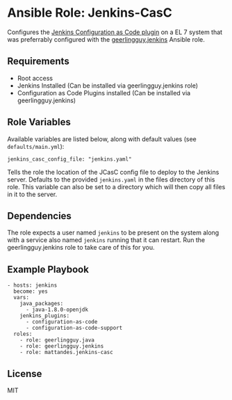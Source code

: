 Ansible Role: Jenkins-CasC
=========

Configures the [Jenkins Configuration as Code plugin](https://plugins.jenkins.io/configuration-as-code-support) on a EL 7 system that was preferrably configured with the [geerlingguy.jenkins](https://galaxy.ansible.com/geerlingguy/jenkins) Ansible role. 

Requirements
------------

* Root access
* Jenkins Installed (Can be installed via geerlingguy.jenkins role)
* Configuration as Code Plugins installed (Can be installed via geerlingguy.jenkins)


Role Variables
--------------

Available variables are listed below, along with default values (see `defaults/main.yml`):

    jenkins_casc_config_file: "jenkins.yaml"

Tells the role the location of the JCasC config file to deploy to the Jenkins server. Defaults to the provided `jenkins.yaml` in the files directory of this role. This variable can also be set to a directory which will then copy all files in it to the server.

Dependencies
------------

The role expects a user named `jenkins` to be present on the system along with a service also named `jenkins` running that it can restart. Run the geerlingguy.jenkins role to take care of this for you.

Example Playbook
----------------

    - hosts: jenkins
      become: yes
      vars:
        java_packages:
          - java-1.8.0-openjdk
        jenkins_plugins:
          - configuration-as-code
          - configuration-as-code-support
      roles:
        - role: geerlingguy.java
        - role: geerlingguy.jenkins
        - role: mattandes.jenkins-casc

License
-------

MIT
